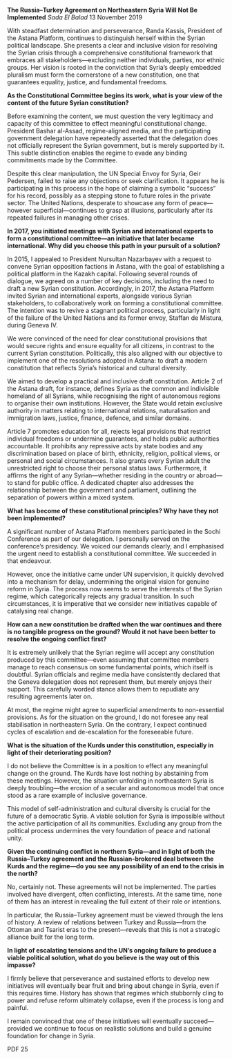 **The Russia–Turkey Agreement on Northeastern Syria Will Not Be Implemented** _Sada El Balad_ 13 November 2019

With steadfast determination and perseverance, Randa Kassis, President of the Astana Platform, continues to distinguish herself within the Syrian political landscape. She presents a clear and inclusive vision for resolving the Syrian crisis through a comprehensive constitutional framework that embraces all stakeholders—excluding neither individuals, parties, nor ethnic groups. Her vision is rooted in the conviction that Syria’s deeply embedded pluralism must form the cornerstone of a new constitution, one that guarantees equality, justice, and fundamental freedoms.

**As the Constitutional Committee begins its work, what is your view of the content of the future Syrian constitution?**

Before examining the content, we must question the very legitimacy and capacity of this committee to effect meaningful constitutional change. President Bashar al-Assad, regime-aligned media, and the participating government delegation have repeatedly asserted that the delegation does not officially represent the Syrian government, but is merely supported by it. This subtle distinction enables the regime to evade any binding commitments made by the Committee.

Despite this clear manipulation, the UN Special Envoy for Syria, Geir Pedersen, failed to raise any objections or seek clarification. It appears he is participating in this process in the hope of claiming a symbolic “success” for his record, possibly as a stepping stone to future roles in the private sector. The United Nations, desperate to showcase any form of peace—however superficial—continues to grasp at illusions, particularly after its repeated failures in managing other crises.

**In 2017, you initiated meetings with Syrian and international experts to form a constitutional committee—an initiative that later became international. Why did you choose this path in your pursuit of a solution?**

In 2015, I appealed to President Nursultan Nazarbayev with a request to convene Syrian opposition factions in Astana, with the goal of establishing a political platform in the Kazakh capital. Following several rounds of dialogue, we agreed on a number of key decisions, including the need to draft a new Syrian constitution. Accordingly, in 2017, the Astana Platform invited Syrian and international experts, alongside various Syrian stakeholders, to collaboratively work on forming a constitutional committee. The intention was to revive a stagnant political process, particularly in light of the failure of the United Nations and its former envoy, Staffan de Mistura, during Geneva IV.

We were convinced of the need for clear constitutional provisions that would secure rights and ensure equality for all citizens, in contrast to the current Syrian constitution. Politically, this also aligned with our objective to implement one of the resolutions adopted in Astana: to draft a modern constitution that reflects Syria’s historical and cultural diversity.

We aimed to develop a practical and inclusive draft constitution. Article 2 of the Astana draft, for instance, defines Syria as the common and indivisible homeland of all Syrians, while recognising the right of autonomous regions to organise their own institutions. However, the State would retain exclusive authority in matters relating to international relations, naturalisation and immigration laws, justice, finance, defence, and similar domains.

Article 7 promotes education for all, rejects legal provisions that restrict individual freedoms or undermine guarantees, and holds public authorities accountable. It prohibits any repressive acts by state bodies and any discrimination based on place of birth, ethnicity, religion, political views, or personal and social circumstances. It also grants every Syrian adult the unrestricted right to choose their personal status laws. Furthermore, it affirms the right of any Syrian—whether residing in the country or abroad—to stand for public office. A dedicated chapter also addresses the relationship between the government and parliament, outlining the separation of powers within a mixed system.

**What has become of these constitutional principles? Why have they not been implemented?**

A significant number of Astana Platform members participated in the Sochi Conference as part of our delegation. I personally served on the conference’s presidency. We voiced our demands clearly, and I emphasised the urgent need to establish a constitutional committee. We succeeded in that endeavour.

However, once the initiative came under UN supervision, it quickly devolved into a mechanism for delay, undermining the original vision for genuine reform in Syria. The process now seems to serve the interests of the Syrian regime, which categorically rejects any gradual transition. In such circumstances, it is imperative that we consider new initiatives capable of catalysing real change.

**How can a new constitution be drafted when the war continues and there is no tangible progress on the ground? Would it not have been better to resolve the ongoing conflict first?**

It is extremely unlikely that the Syrian regime will accept any constitution produced by this committee—even assuming that committee members manage to reach consensus on some fundamental points, which itself is doubtful. Syrian officials and regime media have consistently declared that the Geneva delegation does not represent them, but merely enjoys their support. This carefully worded stance allows them to repudiate any resulting agreements later on.

At most, the regime might agree to superficial amendments to non-essential provisions. As for the situation on the ground, I do not foresee any real stabilisation in northeastern Syria. On the contrary, I expect continued cycles of escalation and de-escalation for the foreseeable future.

**What is the situation of the Kurds under this constitution, especially in light of their deteriorating position?**

I do not believe the Committee is in a position to effect any meaningful change on the ground. The Kurds have lost nothing by abstaining from these meetings. However, the situation unfolding in northeastern Syria is deeply troubling—the erosion of a secular and autonomous model that once stood as a rare example of inclusive governance.

This model of self-administration and cultural diversity is crucial for the future of a democratic Syria. A viable solution for Syria is impossible without the active participation of all its communities. Excluding any group from the political process undermines the very foundation of peace and national unity.

**Given the continuing conflict in northern Syria—and in light of both the Russia–Turkey agreement and the Russian-brokered deal between the Kurds and the regime—do you see any possibility of an end to the crisis in the north?**

No, certainly not. These agreements will not be implemented. The parties involved have divergent, often conflicting, interests. At the same time, none of them has an interest in revealing the full extent of their role or intentions.

In particular, the Russia–Turkey agreement must be viewed through the lens of history. A review of relations between Turkey and Russia—from the Ottoman and Tsarist eras to the present—reveals that this is not a strategic alliance built for the long term.

**In light of escalating tensions and the UN’s ongoing failure to produce a viable political solution, what do you believe is the way out of this impasse?**

I firmly believe that perseverance and sustained efforts to develop new initiatives will eventually bear fruit and bring about change in Syria, even if this requires time. History has shown that regimes which stubbornly cling to power and refuse reform ultimately collapse, even if the process is long and painful.

I remain convinced that one of these initiatives will eventually succeed—provided we continue to focus on realistic solutions and build a genuine foundation for change in Syria.

PDF 25